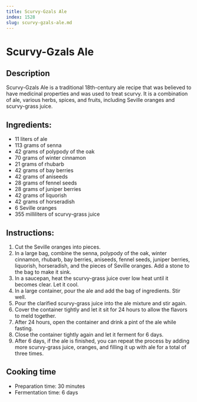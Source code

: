 ```yaml
---
title: Scurvy-Gzals Ale
index: 1528
slug: scurvy-gzals-ale.md
---
```


# Scurvy-Gzals Ale

## Description
Scurvy-Gzals Ale is a traditional 18th-century ale recipe that was believed to have medicinal properties and was used to treat scurvy. It is a combination of ale, various herbs, spices, and fruits, including Seville oranges and scurvy-grass juice.

## Ingredients:
- 11 liters of ale
- 113 grams of senna
- 42 grams of polypody of the oak
- 70 grams of winter cinnamon
- 21 grams of rhubarb
- 42 grams of bay berries
- 42 grams of aniseeds
- 28 grams of fennel seeds
- 28 grams of juniper berries
- 42 grams of liquorish
- 42 grams of horseradish
- 6 Seville oranges
- 355 milliliters of scurvy-grass juice

## Instructions:
1. Cut the Seville oranges into pieces.
2. In a large bag, combine the senna, polypody of the oak, winter cinnamon, rhubarb, bay berries, aniseeds, fennel seeds, juniper berries, liquorish, horseradish, and the pieces of Seville oranges. Add a stone to the bag to make it sink.
3. In a saucepan, heat the scurvy-grass juice over low heat until it becomes clear. Let it cool.
4. In a large container, pour the ale and add the bag of ingredients. Stir well.
5. Pour the clarified scurvy-grass juice into the ale mixture and stir again.
6. Cover the container tightly and let it sit for 24 hours to allow the flavors to meld together.
7. After 24 hours, open the container and drink a pint of the ale while fasting.
8. Close the container tightly again and let it ferment for 6 days.
9. After 6 days, if the ale is finished, you can repeat the process by adding more scurvy-grass juice, oranges, and filling it up with ale for a total of three times.

## Cooking time
- Preparation time: 30 minutes
- Fermentation time: 6 days